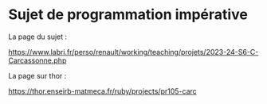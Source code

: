 # Sujet de programmation impérative

La page du sujet :

https://www.labri.fr/perso/renault/working/teaching/projets/2023-24-S6-C-Carcassonne.php

La page sur thor :

https://thor.enseirb-matmeca.fr/ruby/projects/pr105-carc
